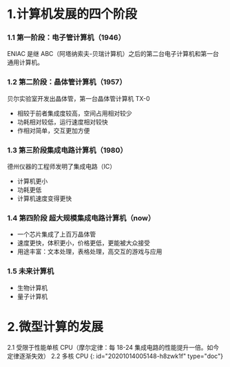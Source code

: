 # 1.计算机发展的四个阶段

### 1.1 第一阶段：电子管计算机（1946）

ENIAC 是继 ABC（阿塔纳索夫-贝瑞计算机）之后的第二台电子计算机和第一台通用计算机。

### 1.2 第二阶段：晶体管计算机（1957）

贝尔实验室开发出晶体管，第一台晶体管计算机 TX-0

- 相较于前者集成度较高，空间占用相对较少
- 功耗相对较低，运行速度相对较快
- 作相对简单，交互更加方便

### 1.3 第三阶段集成电路计算机（1980）

德州仪器的工程师发明了集成电路（IC）

- 计算机更小
- 功耗更低
- 计算机速度变得更快

### 1.4 第四阶段 超大规模集成电路计算机（now）

- 一个芯片集成了上百万晶体管
- 速度更快，体积更小，价格更低，更能被大众接受
- 用途丰富：文本处理，表格处理，高交互的游戏与应用

### 1.5 未来计算机

- 生物计算机
- 量子计算机

# 2.微型计算的发展

2.1 受限于性能单核 CPU（摩尔定律：每 18-24 集成电路的性能提升一倍。如今定律逐渐失效）
2.2 多核 CPU
{: id="20201014005148-h8zwk1f" type="doc"}
